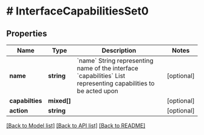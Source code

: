 # # InterfaceCapabilitiesSet0

## Properties

Name | Type | Description | Notes
------------ | ------------- | ------------- | -------------
**name** | **string** | &#x60;name&#x60; String representing name of the interface &#x60;capabilities&#x60; List representing capabilities to be acted upon | [optional]
**capabilties** | **mixed[]** |  | [optional]
**action** | **string** |  | [optional]

[[Back to Model list]](../../README.md#models) [[Back to API list]](../../README.md#endpoints) [[Back to README]](../../README.md)
